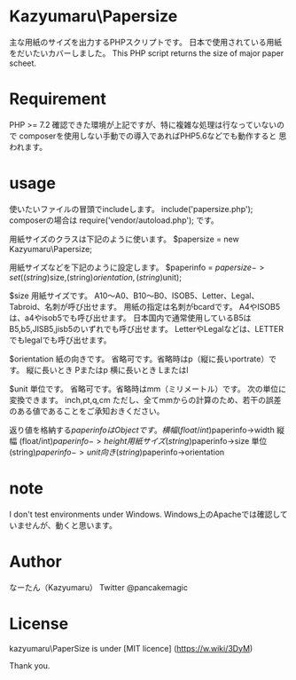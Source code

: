 # Kazyumaru\Papersize
主な用紙のサイズを出力するPHPスクリプトです。
日本で使用されている用紙をだいたいカバーしました。
This PHP script returns the size of major paper scheet.

# Requirement
PHP >= 7.2
確認できた環境が上記ですが、特に複雑な処理は行なっていないので
composerを使用しない手動での導入であればPHP5.6などでも動作すると
思われます。

# usage
使いたいファイルの冒頭でincludeします。
include('papersize.php');
composerの場合は
require('vendor/autoload.php');
です。

用紙サイズのクラスは下記のように使います。
$papersize = new Kazyumaru\Papersize;

用紙サイズなどを下記のように設定します。
$paperinfo = $papersize->set((string)$size,(string)$orientation,(string)$unit);

$size 用紙サイズです。
A10〜A0、B10〜B0、ISOB5、Letter、Legal、Tabroid、名刺が呼び出せます。
用紙の指定は名刺がbcardです。
A4やISOB5は、a4やisob5でも呼び出せます。
日本国内で通常使用しているB5はB5,b5,JISB5,jisb5のいずれでも呼び出せます。
LetterやLegalなどは、LETTERでもlegalでも呼び出せます。

$orientation 紙の向きです。
省略可です。省略時はp（縦に長いportrate）です。
  縦に長いとき Pまたはp
  横に長いとき Lまたはl

$unit 単位です。
省略可です。省略時はmm（ミリメートル）です。
次の単位に変換できます。
  inch,pt,q,cm
ただし、全てmmからの計算のため、若干の誤差のある値であることをご承知おきください。

返り値を格納する$paperinfo はObjectです。
横幅 (float/int)$paperinfo->width
縦幅 (float/int)$paperinfo->height
用紙サイズ (string)$paperinfo->size
単位 (string)$paperinfo->unit
向き (string)$paperinfo->orientation

# note
I don't test environments under Windows.
Windows上のApacheでは確認していませんが、動くと思います。

# Author
なーたん（Kazyumaru）
Twitter @pancakemagic

# License
kazyumaru\PaperSize is under [MIT licence] (https://w.wiki/3DyM)

Thank you.
